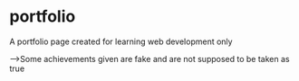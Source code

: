 # portfolio
A portfolio page created for learning web development only

-->Some achievements given are fake and are not supposed to be taken as true

